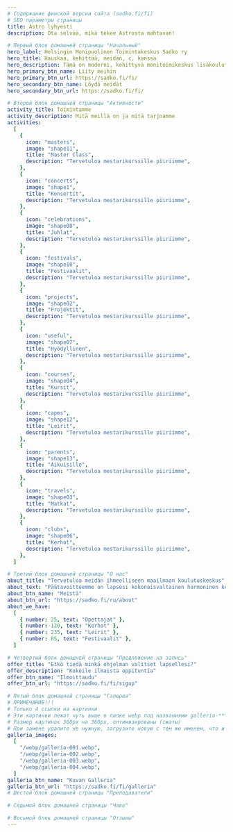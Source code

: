 ```yaml
---
# Содержание финской версии сайта (sadko.fi/fi)
# SEO параметры страницы
title: Astro lyhyesti
description: Ota selvää, mikä tekee Astrosta mahtavan!

# Первый блок домашней страницы "Начальный"
hero_label: Helsingin Monipuolinen Toimintakeskus Sadko ry
hero_title: Hauskaa, kehittää, meidän, c, kanssa
hero_description: Tämä on moderni, kehittyvä monitoimikeskus lisäkoulutukseen ja perheen vapaa-aikaan.
hero_primary_btn_name: Liity meihin
hero_primary_btn_url: https://sadko.fi/fi/
hero_secondary_btn_name: Löydä meidät
hero_secondary_btn_url: https://sadko.fi/fi/

# Второй блок домашней страницы "Активности"
activity_title: Toimintamme
activity_description: Mitä meillä on ja mitä tarjoamme
activities:
  [
    {
      icon: "masters",
      image: "shape11",
      title: "Master Class",
      description: "Tervetuloa mestarikurssille piiriimme",
    },
    {
      icon: "concerts",
      image: "shape1",
      title: "Konsertit",
      description: "Tervetuloa mestarikurssille piiriimme",
    },
    {
      icon: "celebrations",
      image: "shape08",
      title: "Juhlat",
      description: "Tervetuloa mestarikurssille piiriimme",
    },
    {
      icon: "festivals",
      image: "shape10",
      title: "Festivaalit",
      description: "Tervetuloa mestarikurssille piiriimme",
    },
    {
      icon: "projects",
      image: "shape02",
      title: "Projektit",
      description: "Tervetuloa mestarikurssille piiriimme",
    },
    {
      icon: "useful",
      image: "shape07",
      title: "Hyödyllinen",
      description: "Tervetuloa mestarikurssille piiriimme",
    },
    {
      icon: "courses",
      image: "shape04",
      title: "Kursit",
      description: "Tervetuloa mestarikurssille piiriimme",
    },
    {
      icon: "capms",
      image: "shape12",
      title: "Leirit",
      description: "Tervetuloa mestarikurssille piiriimme",
    },
    {
      icon: "parents",
      image: "shape13",
      title: "Aikuisille",
      description: "Tervetuloa mestarikurssille piiriimme",
    },
    {
      icon: "travels",
      image: "shape03",
      title: "Matkat",
      description: "Tervetuloa mestarikurssille piiriimme",
    },
    {
      icon: "clubs",
      image: "shape06",
      title: "Kerhot",
      description: "Tervetuloa mestarikurssille piiriimme",
    },
  ]

# Третий блок домашней страницы "О нас"
about_title: "Tervetuloa meidän ihmeelliseen maailmaan koulutuskeskus"
about_text: "Päätavoitteemme on lapsesi kokonaisvaltainen harmoninen kehitys. Haluamme auttaa häntä kasvamaan kirkkaaksi ja yksilölliseksi persoonallisuudeksi, opettamaan häntä ajattelemaan, ajattelemaan ja päättelemään vapaasti, muodostamaan käsityksensä ympäröivän maailman monimuotoisuudesta ja tekemään hänen matkastaan ​​tiedon maailmaan jännittävää. Pääpalkinto työstämme on hymyt ja iloiset lastensilmät!!!"
about_btn_name: "Meistä"
about_btn_url: "https://sadko.fi/ru/about"
about_we_have:
  [
    { number: 25, text: "Opettajat" },
    { number: 120, text: "Kerhot" },
    { number: 235, text: "Leirit" },
    { number: 85, text: "Festivaalit" },
  ]

# Четвертый блок домашней страницы "Предложение на запись"
offer_title: "Etkö tiedä minkä ohjelman valitset lapsellesi?"
offer_description: "Kokeile ilmaista oppituntia"
offer_btn_name: "Ilmoittaudu"
offer_btn_url: "https://sadko.fi/fi/sigup"

# Пятый блок домашней страницы "Галерея"
# ПРИМЕЧАНИЕ!!!
# Только 4 ссылки на картинки
# Эти картинки лежат чуть выше в папке webp под названиями galleria-****.webp
# Размер картинок 360px на 360px, оптимизированы (сжаты)
# При замене удалите не нужную, загрузите новую с тем же именем, что и уделенная была
galleria_images:
  [
    "/webp/galleria-001.webp",
    "/webp/galleria-002.webp",
    "/webp/galleria-003.webp",
    "/webp/galleria-004.webp",
  ]
galleria_btn_name: "Kuvan Galleria"
galleria_btn_url: "https://sadko.fi/fi/galleria"
# Шестой блок домашней страницы "Преподаватели"

# Седьмой блок домашней страницы "Чаво"

# Восьмой блок домашней страницы "Отзывы"
---
```


